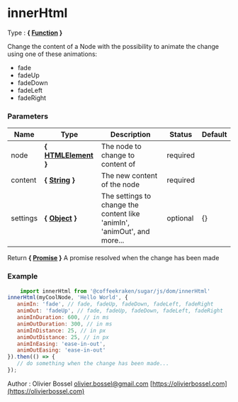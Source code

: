 # innerHtml

<!-- @namespace: sugar.js.dom.innerHtml -->

Type : **{ [Function](https://developer.mozilla.org/fr/docs/Web/JavaScript/Reference/Objets_globaux/Function) }**


Change the content of a Node with the possibility to animate the change using one of these animations:
- fade
- fadeUp
- fadeDown
- fadeLeft
- fadeRight



### Parameters
Name  |  Type  |  Description  |  Status  |  Default
------------  |  ------------  |  ------------  |  ------------  |  ------------
node  |  **{ [HTMLElement](https://developer.mozilla.org/fr/docs/Web/API/HTMLElement) }**  |  The node to change to content of  |  required  |
content  |  **{ [String](https://developer.mozilla.org/fr/docs/Web/JavaScript/Reference/Objets_globaux/String) }**  |  The new content of the node  |  required  |
settings  |  **{ [Object](https://developer.mozilla.org/fr/docs/Web/JavaScript/Reference/Objets_globaux/Object) }**  |  The settings to change the content like 'animIn', 'animOut', and more...  |  optional  |  {}

Return **{ [Promise](https://developer.mozilla.org/fr/docs/Web/JavaScript/Reference/Objets_globaux/Promise) }** A promise resolved when the change has been made

### Example
```js
	import innerHtml from '@coffeekraken/sugar/js/dom/innerHtml'
innerHtml(myCoolNode, 'Hello World', {
   animIn: 'fade', // fade, fadeUp, fadeDown, fadeLeft, fadeRight
   animOut: 'fadeUp', // fade, fadeUp, fadeDown, fadeLeft, fadeRight
   animInDuration: 600, // in ms
   animOutDuration: 300, // in ms
   animInDistance: 25, // in px
   animOutDistance: 25, // in px
   animInEasing: 'ease-in-out',
   animOutEasing: 'ease-in-out'
}).then(() => {
   // do something when the change has been made...
});
```
Author : Olivier Bossel [olivier.bossel@gmail.com](mailto:olivier.bossel@gmail.com) [https://olivierbossel.com](https://olivierbossel.com)